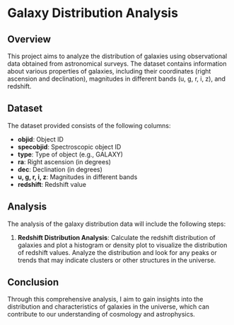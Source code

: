 # Galaxy Distribution Analysis

## Overview
This project aims to analyze the distribution of galaxies using observational data obtained from astronomical surveys. The dataset contains information about various properties of galaxies, including their coordinates (right ascension and declination), magnitudes in different bands (u, g, r, i, z), and redshift.

## Dataset
The dataset provided consists of the following columns:
- **objid**: Object ID
- **specobjid**: Spectroscopic object ID
- **type**: Type of object (e.g., GALAXY)
- **ra**: Right ascension (in degrees)
- **dec**: Declination (in degrees)
- **u, g, r, i, z**: Magnitudes in different bands
- **redshift**: Redshift value

## Analysis
The analysis of the galaxy distribution data will include the following steps:

1.  **Redshift Distribution Analysis**: Calculate the redshift distribution of galaxies and plot a histogram or density plot to visualize the distribution of redshift values. Analyze the distribution and look for any peaks or trends that may indicate clusters or other structures in the universe.


## Conclusion
Through this comprehensive analysis, I aim to gain insights into the distribution and characteristics of galaxies in the universe, which can contribute to our understanding of cosmology and astrophysics.

